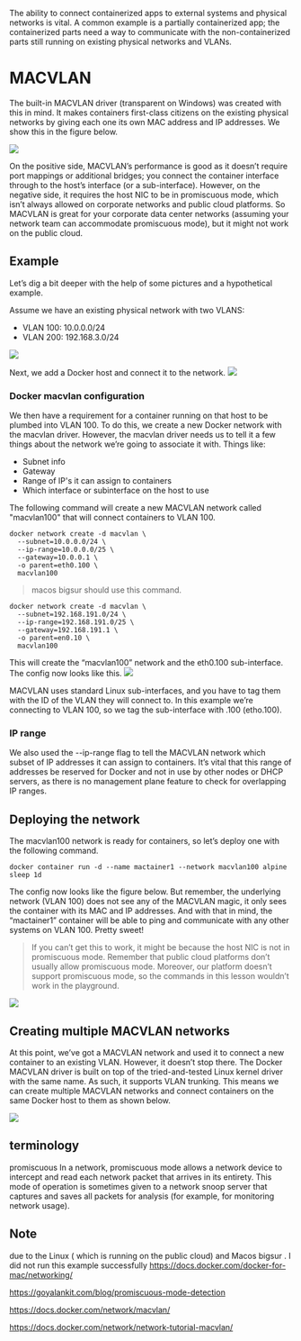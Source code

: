 The ability to connect containerized apps to external systems and physical networks is vital. A common example is a partially containerized app; the containerized parts need a way to communicate with the non-containerized parts still running on existing physical networks and VLANs.

# MACVLAN

The built-in MACVLAN driver (transparent on Windows) was created with this in mind. It makes containers first-class citizens on the existing physical networks by giving each one its own MAC address and IP addresses. We show this in the figure below.


![](MACVLAN.png)

On the positive side, MACVLAN’s performance is good as it doesn’t require port mappings or additional bridges; you connect the container interface through to the host’s interface (or a sub-interface). However, on the negative side, it requires the host NIC to be in promiscuous mode, which isn’t always allowed on corporate networks and public cloud platforms. So MACVLAN is great for your corporate data center networks (assuming your network team can accommodate promiscuous mode), but it might not work on the public cloud.


## Example

Let’s dig a bit deeper with the help of some pictures and a hypothetical example.

Assume we have an existing physical network with two VLANS:


- VLAN 100: 10.0.0.0/24
- VLAN 200: 192.168.3.0/24

![](vlan.png)

Next, we add a Docker host and connect it to the network.
![](vlan1.png)

### Docker macvlan configuration

We then have a requirement for a container running on that host to be plumbed into VLAN 100. To do this, we create a new Docker network with the macvlan driver. However, the macvlan driver needs us to tell it a few things about the network we’re going to associate it with. Things like:

- Subnet info
- Gateway
- Range of IP's it can assign to containers
- Which interface or subinterface on the host to use

The following command will create a new MACVLAN network called "macvlan100" that will connect containers to VLAN 100.


``` shell
docker network create -d macvlan \
  --subnet=10.0.0.0/24 \
  --ip-range=10.0.0.0/25 \
  --gateway=10.0.0.1 \
  -o parent=eth0.100 \
  macvlan100
```

> macos bigsur should use this command.
``` shell
docker network create -d macvlan \
  --subnet=192.168.191.0/24 \
  --ip-range=192.168.191.0/25 \
  --gateway=192.168.191.1 \
  -o parent=en0.10 \
  macvlan100
```

This will create the “macvlan100” network and the eth0.100 sub-interface. The config now looks like this.
![](vlan2.png)


MACVLAN uses standard Linux sub-interfaces, and you have to tag them with the ID of the VLAN they will connect to. In this example we’re connecting to VLAN 100, so we tag the sub-interface with .100 (etho.100).



### IP range

We also used the --ip-range flag to tell the MACVLAN network which subset of IP addresses it can assign to containers. It’s vital that this range of addresses be reserved for Docker and not in use by other nodes or DHCP servers, as there is no management plane feature to check for overlapping IP ranges.

## Deploying the network 

The macvlan100 network is ready for containers, so let’s deploy one with the following command.
``` shell
docker container run -d --name mactainer1 --network macvlan100 alpine sleep 1d

```

The config now looks like the figure below. But remember, the underlying network (VLAN 100) does not see any of the MACVLAN magic, it only sees the container with its MAC and IP addresses. And with that in mind, the “mactainer1” container will be able to ping and communicate with any other systems on VLAN 100. Pretty sweet!

> If you can’t get this to work, it might be because the host NIC is not in promiscuous mode. Remember that public cloud platforms don’t usually allow promiscuous mode.
Moreover, our platform doesn’t support promiscuous mode, so the commands in this lesson wouldn’t work in the playground.

![](vlan3.png)


##  Creating multiple MACVLAN networks
At this point, we’ve got a MACVLAN network and used it to connect a new container to an existing VLAN. However, it doesn’t stop there. The Docker MACVLAN driver is built on top of the tried-and-tested Linux kernel driver with the same name. As such, it supports VLAN trunking. This means we can create multiple MACVLAN networks and connect containers on the same Docker host to them as shown below.

![](vlan4.png)




## terminology

promiscuous
In a network, promiscuous mode allows a network device to intercept and read each network packet that arrives in its entirety. This mode of operation is sometimes given to a network snoop server that captures and saves all packets for analysis (for example, for monitoring network usage).


## Note

due to the Linux ( which is running on the public cloud) and Macos bigsur . I did not run this example successfully 
https://docs.docker.com/docker-for-mac/networking/


https://goyalankit.com/blog/promiscuous-mode-detection

https://docs.docker.com/network/macvlan/

https://docs.docker.com/network/network-tutorial-macvlan/